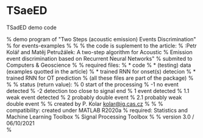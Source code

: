 # TSaeED
TSadED demo code


% demo program of "Two Steps (acoustic emission) Events Discrimination"
% for events-examples 
%
%
% the code is suplement to the article:
% :Petr Kolář and Matěj Petružálek: A two-step algorithm for Acoustic 
% Emission event discrimination based on Recurrent Neural Networks"
% submited to Computers & Geoscience
%
% required files:
%           * code 
%           * (testing) data (examples quotted in the article)
%           * trained RNN for onset(s) detecion
%           * trained RNN for OT prediction
% (all these files are part of the package)
%
%
%  status (return value):
%   0      start of the processing
%  -1      no event detected
%  -2      detection too close to signal end
%   1      event detected
%   1.1    weak event detected
%   2      probably double event
%   2.1    probably weak double event
% 
% created by P. Kolar   kolar@ig.cas.cz
%
%
% compatibility: created under MATLAB R2020a
% required: Statistics and Machine Learning Toolbox
%           Signal Processing Toolbox
% 
% version 3.0 / 06/10/2021   
%
